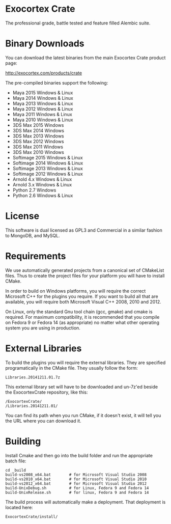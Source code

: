 # Exocortex Crate

The professional grade, battle tested and feature filled Alembic suite.

# Binary Downloads

You can download the latest binaries from the main Exocortex Crate product page:

http://exocortex.com/products/crate

The pre-compiled binaries support the following:

- Maya 2015 Windows & Linux
- Maya 2014 Windows & Linux
- Maya 2013 Windows & Linux
- Maya 2012 Windows & Linux
- Maya 2011 Windows & Linux
- Maya 2010 Windows & Linux
- 3DS Max 2015 Windows
- 3DS Max 2014 Windows
- 3DS Max 2013 Windows
- 3DS Max 2012 Windows
- 3DS Max 2011 Windows
- 3DS Max 2010 Windows
- Softimage 2015 Windows & Linux
- Softimage 2014 Windows & Linux
- Softimage 2013 Windows & Linux
- Softimage 2012 Windows & Linux
- Arnold 4.x Windows & Linux
- Arnold 3.x Windows & Linux
- Python 2.7 Windows
- Python 2.6 Windows & Linux

# License

This software is dual licensed as GPL3 and Commercial in a similar fashion to
MongoDB, and MySQL.

# Requirements

We use automatically generated projects from a canonical set of CMakeList files.
Thus to create the project files for your platform you will have to install
CMake.

In order to build on Windows platforms, you will require the correct Microsoft C++
for the plugins you require.  If you want to build all that are available,
you will require both Microsoft Visual C++ 2008, 2010 and 2012.

On Linux, only the standard Gnu tool chain (gcc, gmake) and
cmake is required.  For maximum compatibility, it is recommended that you compile
on Fedora 9 or Fedora 14 (as appropriate) no matter what other operating system you
are using in production.

# External Libraries

To build the plugins you will require the external libraries.  They are specified
programatically in the CMake file.  They usually follow the form:

	Libraries.20141211.01.7z

This external library set will have to be downloaded and un-7z'ed beside the
ExocortexCrate repository, like this:

    /ExocortexCrate/
    /Libraries.20141211.01/

You can find its path when you run CMake, if it doesn't exist, it will tell you
the URL where you can download it.

# Building

Install Cmake and then go into the build folder and run the appropriate batch file:

    cd _build
    build-vs2008_x64.bat        # for Microsoft Visual Studio 2008
    build-vs2010_x64.bat        # for Microsoft Visual Studio 2010
    build-vs2012_x64.bat        # for Microsoft Visual Studio 2012
    build-UnixDebug.sh          # for Linux, Fedora 9 and Fedora 14
    build-UnixRelease.sh        # for linux, Fedora 9 and Fedora 14

The build process will automatically make a deployment.  That deployment is located here:

    ExocortexCrate/install/
